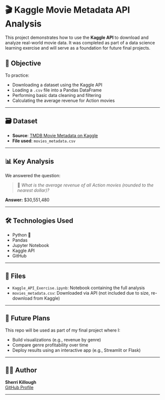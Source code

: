 # 🎬 Kaggle Movie Metadata API Analysis

This project demonstrates how to use the **Kaggle API** to download and analyze real-world movie data. It was completed as part of a data science learning exercise and will serve as a foundation for future final projects.

## 📌 Objective

To practice:
- Downloading a dataset using the Kaggle API
- Loading a `.csv` file into a Pandas DataFrame
- Performing basic data cleaning and filtering
- Calculating the average revenue for Action movies

---

## 🗃️ Dataset

- **Source**: [TMDB Movie Metadata on Kaggle](https://www.kaggle.com/datasets/tmdb/tmdb-movie-metadata)
- **File used**: `movies_metadata.csv`

---

## 📊 Key Analysis

We answered the question:

> 🧠 *What is the average revenue of all Action movies (rounded to the nearest dollar)?*

**Answer:**
$30,551,480

---

## 🛠️ Technologies Used

- Python 🐍
- Pandas
- Jupyter Notebook
- Kaggle API
- GitHub

---

## 📁 Files

- `Kaggle_API_Exercise.ipynb`: Notebook containing the full analysis
- `movies_metadata.csv`: Downloaded via API (not included due to size, re-download from Kaggle)

---

## 🚀 Future Plans

This repo will be used as part of my final project where I:
- Build visualizations (e.g., revenue by genre)
- Compare genre profitability over time
- Deploy results using an interactive app (e.g., Streamlit or Flask)

---

## 🙋‍♀️ Author

**Sherri Killough**  
[GitHub Profile](https://github.com/sherrimb)

---
